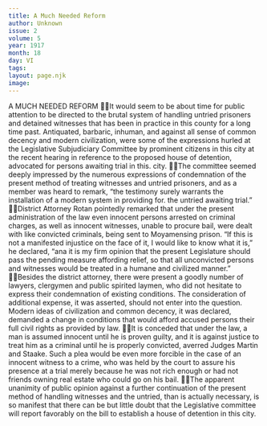 ```yaml
---
title: A Much Needed Reform
author: Unknown
issue: 2
volume: 5
year: 1917
month: 18
day: VI
tags:
layout: page.njk
image:
---
```

A MUCH NEEDED REFORM It would seem to be about time for public attention to be directed to the brutal system of handling untried prisoners and detained witnesses that has been in practice in this county for a long time past. Antiquated, barbaric, inhuman, and against all sense of common decency and modern civilization, were some of the expressions hurled at the Legislative Subjudiciary Committee by prominent citizens in this city at the recent hearing in reference to the proposed house of detention, advocated for persons awaiting trial in this. city. The committee seemed deeply impressed by the numerous expressions of condemnation of the present method of treating witnesses and untried prisoners, and as a member was heard to remark, “the testimony surely warrants the installation of a modern system in providing for. the untried awaiting trial.” District Attorney Rotan pointedly remarked that under the present administration of the law even innocent persons arrested on criminal charges, as well as innocent witnesses, unable to procure bail, were dealt with like convicted criminals, being sent to Moyamensing prison. “If this is not a manifested injustice on the face of it, I would like to know what it is,” he declared, “ana it is my firm opinion that the present Legislature should pass the pending measure affording relief, so that all unconvicted persons and witnesses would be treated in a humane and civilized manner.” Besides the district attorney, there were present a goodly number of lawyers, clergymen and public spirited laymen, who did not hesitate to express their condemnation of existing conditions. The consideration of additional expense, it was asserted, should not enter into the question. Modern ideas of civilization and common decency, it was declared, demanded a change in conditions that would afford accused persons their full civil rights as provided by law. It is conceded that under the law, a man is assumed innocent until he is proven guilty, and it is against justice to treat him as a criminal until he is properly convicted, averred Judges Martin and Staake. Such a plea would be even more forcible in the case of an innocent witness to a crime, who was held by the court to assure his presence at a trial merely because he was not rich enough or had not friends owning real estate who could go on his bail. The apparent unanimity of public opinion against a further continuation of the present method of handling witnesses and the untried, than is actually necessary, is so manifest that there can be but little doubt that the Legislative committee will report favorably on the bill to establish a house of detention in this city. 
